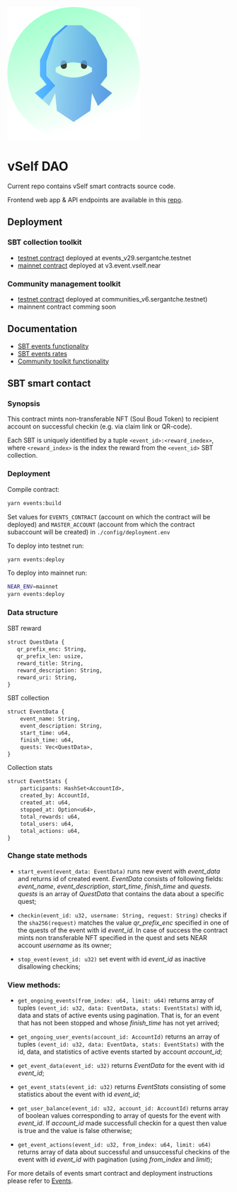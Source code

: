 ![](https://github.com/vself-project/.github/blob/master/images/vSelf%20community.png)

# vSelf DAO

Current repo contains vSelf smart contracts source code.

Frontend web app & API endpoints are available in this [repo](https://github.com/vself-project/vself-beta).



## Deployment
### SBT collection toolkit

- [testnet contract](https://explorer.testnet.near.org/accounts/events_v22.sergantche.testnet) deployed at events_v29.sergantche.testnet
- [mainnet contract](https://explorer.near.org/accounts/v3.event.vself.near) deployed at v3.event.vself.near

### Community management toolkit

- [testnet contract](https://explorer.testnet.near.org/accounts/communities_v6.sergantche.testnet) deployed at communities_v6.sergantche.testnet)
- mainnent contract comming soon



## Documentation

- [SBT events functionality](https://vself-project.gitbook.io/vself-project-documentation/sbt-collection-toolkit)
- [SBT events rates](https://vself-project.gitbook.io/vself-project-documentation/sbt-collection-toolkit/payment)
- [Community toolkit functionality](https://vself-project.gitbook.io/vself-project-documentation/sbt-collection-toolkit)



## SBT smart contact 

### Synopsis

This contract mints non-transferable NFT (Soul Boud Token) to recipient account on successful checkin (e.g. via claim link or QR-code). 

Each SBT is uniquely identified by a tuple `<event_id>:<reward_inedex>`, where `<reward_index>` is the index the reward from the `<event_id>` SBT collection. 

### Deployment

Compile contract:

```bash
yarn events:build
```

Set values for `EVENTS_CONTRACT` (account on which the contract will be deployed) and `MASTER_ACCOUNT` (account from which the contract subaccount will be created) in `./config/deployment.env`

To deploy into testnet run:

```bash
yarn events:deploy
```

To deploy into mainnet run:

```bash
NEAR_ENV=mainnet 
yarn events:deploy
```
### Data structure
SBT reward
```
struct QuestData {
   qr_prefix_enc: String,
   qr_prefix_len: usize,
   reward_title: String,
   reward_description: String,
   reward_uri: String,
}
```
SBT collection
```
struct EventData {
    event_name: String,
    event_description: String,
    start_time: u64,
    finish_time: u64,
    quests: Vec<QuestData>,
}
```
Collection stats 
```
struct EventStats {
    participants: HashSet<AccountId>,
    created_by: AccountId,
    created_at: u64,
    stopped_at: Option<u64>,
    total_rewards: u64,
    total_users: u64,
    total_actions: u64,
}
```  
### Change state methods

- `start_event(event_data: EventData)` runs new event with _event_data_ and returns id of created event. _EventData_ consists of following fields: _event_name_, _event_description_, _start_time_, _finish_time_ and _quests_. _quests_ is an array of _QuestData_ that contains the data about a specific quest;

- `checkin(event_id: u32, username: String, request: String)` checks if the `sha256(request)` matches the value _qr_prefix_enc_ specified in one of the quests of the event with id _event_id_. In case of success the contract mints non transferable NFT specified in the quest and sets NEAR account _username_ as its owner;

- `stop_event(event_id: u32)` set event with id _event_id_ as inactive disallowing checkins;

### View methods:

- `get_ongoing_events(from_index: u64, limit: u64)` returns array of tuples `(event_id: u32, data: EventData, stats: EventStats)` with id, data and stats of active events using pagination. That is, for an event that has not been stopped and whose _finish_time_ has not yet arrived;

- `get_ongoing_user_events(account_id: AccountId)` returns an array of tuples `(event_id: u32, data: EventData, stats: EventStats)` with the id, data, and statistics of active events started by account _account_id_;

- `get_event_data(event_id: u32)` returns _EventData_ for the event with id _event_id_;

- `get_event_stats(event_id: u32)` returns _EventStats_ consisting of some statistics about the event with id _event_id_;

- `get_user_balance(event_id: u32, account_id: AccountId)` returns array of boolean values corresponding to array of quests for the event with _event_id_. If _account_id_ made successfull checkin for a quest then value is true and the value is false otherwise;

- `get_event_actions(event_id: u32, from_index: u64, limit: u64)` returns array of data about successful and unsuccessful checkins of the event with id _event_id_ with pagination (using _from_index_ and _limit_);

For more details of events smart contract and deployment instructions please refer to [Events](EVENTS.md).
